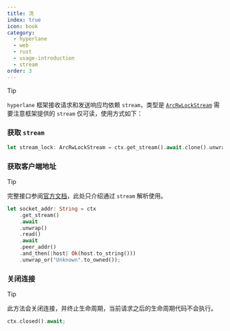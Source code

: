```yaml
---
title: 流
index: true
icon: book
category:
  - hyperlane
  - web
  - rust
  - usage-introduction
  - stream
order: 3
---
```


<Share colorful />

> [!tip]
>
> `hyperlane` 框架接收请求和发送响应均依赖 `stream`，类型是 [`ArcRwLockStream`](../type/stream.md) 需要注意框架提供的 `stream` 仅可读，使用方式如下：

### 获取 `stream`

```rust
let stream_lock: ArcRwLockStream = ctx.get_stream().await.clone().unwrap();
```

### 获取客户端地址

> [!tip]
>
> 完整接口参阅[官方文档](./addr.md)，此处只介绍通过 `stream` 解析使用。

```rust
let socket_addr: String = ctx
    .get_stream()
    .await
    .unwrap()
    .read()
    .await
    .peer_addr()
    .and_then(|host| Ok(host.to_string()))
    .unwrap_or("Unknown".to_owned());
```

### 关闭连接

> [!tip]
> 此方法会关闭连接，并终止生命周期，当前请求之后的生命周期代码不会执行。

```rust
ctx.closed().await;
```

<Bottom />
